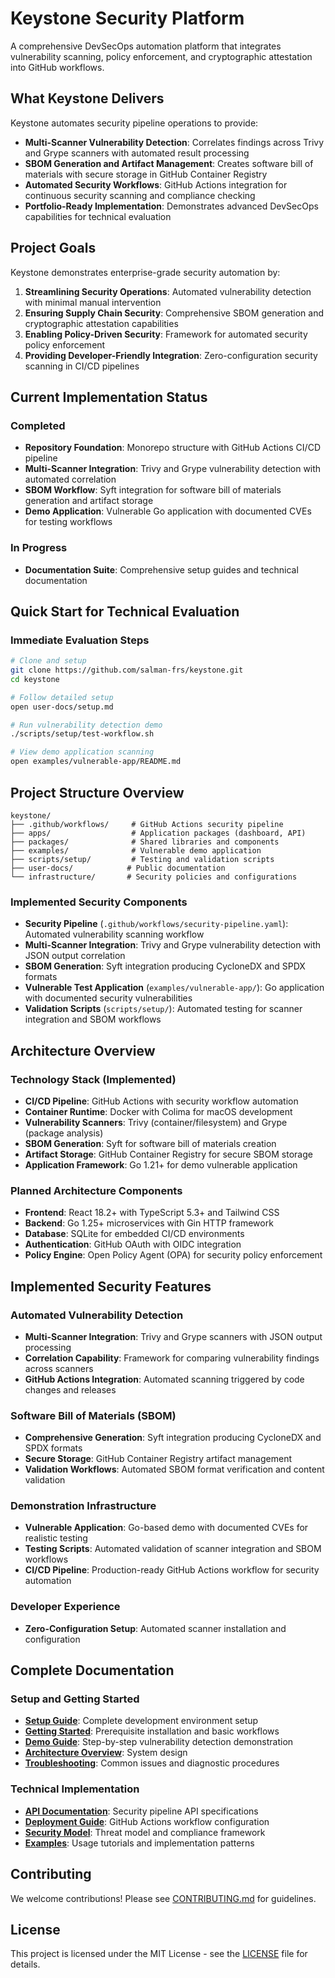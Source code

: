 # Keystone Security Platform

A comprehensive DevSecOps automation platform that integrates vulnerability scanning, policy enforcement, and cryptographic attestation into GitHub workflows.

## What Keystone Delivers

Keystone automates security pipeline operations to provide:

- **Multi-Scanner Vulnerability Detection**: Correlates findings across Trivy and Grype scanners with automated result processing
- **SBOM Generation and Artifact Management**: Creates software bill of materials with secure storage in GitHub Container Registry
- **Automated Security Workflows**: GitHub Actions integration for continuous security scanning and compliance checking
- **Portfolio-Ready Implementation**: Demonstrates advanced DevSecOps capabilities for technical evaluation

## Project Goals

Keystone demonstrates enterprise-grade security automation by:

1. **Streamlining Security Operations**: Automated vulnerability detection with minimal manual intervention
2. **Ensuring Supply Chain Security**: Comprehensive SBOM generation and cryptographic attestation capabilities
3. **Enabling Policy-Driven Security**: Framework for automated security policy enforcement
4. **Providing Developer-Friendly Integration**: Zero-configuration security scanning in CI/CD pipelines

## Current Implementation Status

### Completed 

- **Repository Foundation**: Monorepo structure with GitHub Actions CI/CD pipeline
- **Multi-Scanner Integration**: Trivy and Grype vulnerability detection with automated correlation
- **SBOM Workflow**: Syft integration for software bill of materials generation and artifact storage
- **Demo Application**: Vulnerable Go application with documented CVEs for testing workflows

### In Progress 

- **Documentation Suite**: Comprehensive setup guides and technical documentation

## Quick Start for Technical Evaluation


### Immediate Evaluation Steps

```bash
# Clone and setup
git clone https://github.com/salman-frs/keystone.git
cd keystone

# Follow detailed setup
open user-docs/setup.md

# Run vulnerability detection demo
./scripts/setup/test-workflow.sh

# View demo application scanning
open examples/vulnerable-app/README.md
```

## Project Structure Overview

```
keystone/
├── .github/workflows/     # GitHub Actions security pipeline
├── apps/                  # Application packages (dashboard, API)
├── packages/              # Shared libraries and components
├── examples/              # Vulnerable demo application
├── scripts/setup/         # Testing and validation scripts
├── user-docs/            # Public documentation
└── infrastructure/       # Security policies and configurations
```

### Implemented Security Components

- **Security Pipeline** (`.github/workflows/security-pipeline.yaml`): Automated vulnerability scanning workflow
- **Multi-Scanner Integration**: Trivy and Grype vulnerability detection with JSON output correlation
- **SBOM Generation**: Syft integration producing CycloneDX and SPDX formats
- **Vulnerable Test Application** (`examples/vulnerable-app/`): Go application with documented security vulnerabilities
- **Validation Scripts** (`scripts/setup/`): Automated testing for scanner integration and SBOM workflows

## Architecture Overview

### Technology Stack (Implemented)

- **CI/CD Pipeline**: GitHub Actions with security workflow automation
- **Container Runtime**: Docker with Colima for macOS development
- **Vulnerability Scanners**: Trivy (container/filesystem) and Grype (package analysis)
- **SBOM Generation**: Syft for software bill of materials creation
- **Artifact Storage**: GitHub Container Registry for secure SBOM storage
- **Application Framework**: Go 1.21+ for demo vulnerable application

### Planned Architecture Components

- **Frontend**: React 18.2+ with TypeScript 5.3+ and Tailwind CSS
- **Backend**: Go 1.25+ microservices with Gin HTTP framework
- **Database**: SQLite for embedded CI/CD environments
- **Authentication**: GitHub OAuth with OIDC integration
- **Policy Engine**: Open Policy Agent (OPA) for security policy enforcement

## Implemented Security Features

### Automated Vulnerability Detection
- **Multi-Scanner Integration**: Trivy and Grype scanners with JSON output processing
- **Correlation Capability**: Framework for comparing vulnerability findings across scanners
- **GitHub Actions Integration**: Automated scanning triggered by code changes and releases

### Software Bill of Materials (SBOM)
- **Comprehensive Generation**: Syft integration producing CycloneDX and SPDX formats
- **Secure Storage**: GitHub Container Registry artifact management
- **Validation Workflows**: Automated SBOM format verification and content validation

### Demonstration Infrastructure
- **Vulnerable Application**: Go-based demo with documented CVEs for realistic testing
- **Testing Scripts**: Automated validation of scanner integration and SBOM workflows
- **CI/CD Pipeline**: Production-ready GitHub Actions workflow for security automation

### Developer Experience
- **Zero-Configuration Setup**: Automated scanner installation and configuration

## Complete Documentation

### Setup and Getting Started
- **[Setup Guide](user-docs/setup.md)**: Complete development environment setup
- **[Getting Started](user-docs/getting-started.md)**: Prerequisite installation and basic workflows
- **[Demo Guide](user-docs/demo.md)**: Step-by-step vulnerability detection demonstration
- **[Architecture Overview](user-docs/architecture.md)**: System design 
- **[Troubleshooting](user-docs/troubleshooting.md)**: Common issues and diagnostic procedures

### Technical Implementation
- **[API Documentation](user-docs/api/)**: Security pipeline API specifications
- **[Deployment Guide](user-docs/deployment/)**: GitHub Actions workflow configuration
- **[Security Model](user-docs/security/)**: Threat model and compliance framework
- **[Examples](user-docs/examples/)**: Usage tutorials and implementation patterns

## Contributing

We welcome contributions! Please see [CONTRIBUTING.md](CONTRIBUTING.md) for guidelines.

## License

This project is licensed under the MIT License - see the [LICENSE](LICENSE) file for details.